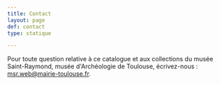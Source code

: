 ```yaml
---
title: Contact
layout: page
def: contact
type: statique

---
```

Pour toute question relative à ce catalogue et aux collections du musée Saint-Raymond, musée d'Archéologie de Toulouse, écrivez-nous : [msr.web@mairie-toulouse.fr](mailto:msr.web@mairie-toulouse.fr).
